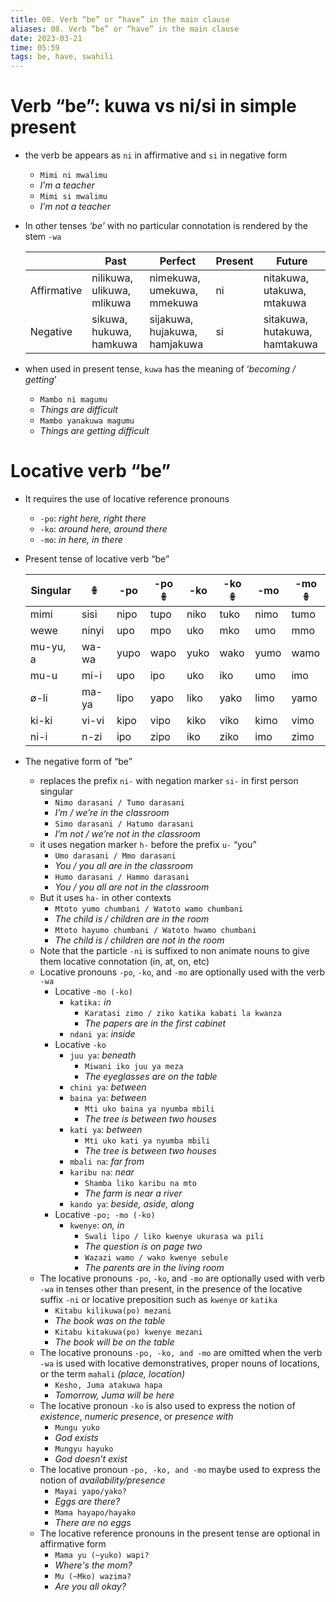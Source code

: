 ```yaml
---
title: 08. Verb “be” or “have” in the main clause
aliases: 08. Verb “be” or “have” in the main clause
date: 2023-03-21
time: 05:59
tags: be, have, swahili
---
```



# Verb “be”: kuwa vs ni/si in simple present

- the verb be appears as `ni` in affirmative and `si` in negative form
    - `Mimi ni mwalimu`
    - *I’m a teacher*
    - `Mimi si mwalimu`
    - *I’m not a teacher*
- In other tenses *‘be’* with no particular connotation is rendered by the stem `-wa`
    
    |             | Past                       | Perfect                       | Present | Future                        |
    | ----------- | -------------------------- | ----------------------------- | ------- | ----------------------------- |
    | Affirmative | nilikuwa, ulikuwa, mlikuwa | nimekuwa, umekuwa, mmekuwa    | ni      | nitakuwa, utakuwa, mtakuwa    |
    | Negative    | sikuwa, hukuwa, hamkuwa    | sijakuwa, hujakuwa, hamjakuwa | si      | sitakuwa, hutakuwa, hamtakuwa |
    
- when used in present tense, `kuwa` has the meaning of ‘*becoming / getting*’
    - `Mambo ni magumu`
    - *Things are difficult*
    - `Mambo yanakuwa magumu`
    - *Things are getting difficult*

# Locative verb “be”

- It requires the use of locative reference pronouns
    - `-po`: *right here, right there*
    - `-ko`: *around here, around there*
    - `-mo`: *in here, in there*
- Present tense of locative verb “be”
    
    | Singular | 𖧚     | -po  | -po 𖧚 | -ko  | -ko 𖧚 | -mo  | -mo 𖧚 |
    | -------- | ----- | ---- | ----- | ---- | ----- | ---- | ----- |
    | mimi     | sisi  | nipo | tupo  | niko | tuko  | nimo | tumo  |
    | wewe     | ninyi | upo  | mpo   | uko  | mko   | umo  | mmo   |
    | mu-yu, a | wa-wa | yupo | wapo  | yuko | wako  | yumo | wamo  |
    | mu-u     | mi-i  | upo  | ipo   | uko  | iko   | umo  | imo   |
    | ø-li     | ma-ya | lipo | yapo  | liko | yako  | limo | yamo  |
    | ki-ki    | vi-vi | kipo | vipo  | kiko | viko  | kimo | vimo  |
    | ni-i     | n-zi  | ipo  | zipo  | iko  | ziko  | imo  | zimo  |
    
- The negative form of “be”
    - replaces the prefix `ni-` with negation marker `si-` in first person singular
        - `Nimo darasani / Tumo darasani`
        - *I’m / we’re in the classroom*
        - `Simo darasani / Hatumo darasani`
        - *I’m not / we’re not in the classroom*
    - it uses negation marker `h-` before the prefix `u-` “you”
        - `Umo darasani / Mmo darasani`
        - *You / you all are in the classroom*
        - `Humo darasani / Hammo darasani`
        - *You / you all are not in the classroom*
    - But it uses `ha-` in other contexts
        - `Mtoto yumo chumbani / Watoto wamo chumbani`
        - *The child is / children are in the room*
        - `Mtoto hayumo chumbani / Watoto hwamo chumbani`
        - *The child is / children are not in the room*
    - Note that the particle `-ni` is suffixed to non animate nouns to give them locative connotation (in, at, on, etc)
    - Locative pronouns `-po`, `-ko`, and `-mo` are optionally used with the verb `-wa`
        - Locative `-mo (-ko)`
            - `katika:` *in*
                - `Karatasi zimo / ziko katika kabati la kwanza`
                - *The papers are in the first cabinet*
            - `ndani ya`: *inside*
        - Locative `-ko`
            - `juu ya`: *beneath*
                - `Miwani iko juu ya meza`
                - *The eyeglasses are on the table*
            - `chini ya`: *between*
            - `baina ya`: *between*
                - `Mti uko baina ya nyumba mbili`
                - *The tree is between two houses*
            - `kati ya`: *between*
                - `Mti uko kati ya nyumba mbili`
                - *The tree is between two houses*
            - `mbali na`: *far from*
            - `karibu na`: *near*
                - `Shamba liko karibu na mto`
                - *The farm is near a river*
            - `kando ya`: *beside, aside, along*
        - Locative `-po; -mo (-ko)`
            - `kwenye`: *on, in*
                - `Swali lipo / liko kwenye ukurasa wa pili`
                - *The question is on page two*
                - `Wazazi wamo / wako kwenye sebule`
                - *The parents are in the living room*
    - The locative pronouns `-po`, `-ko`, and `-mo` are optionally used with verb `-wa` in tenses other than present, in the presence of the locative suffix `-ni` or locative preposition such as `kwenye` or `katika`
        - `Kitabu kilikuwa(po) mezani`
        - *The book was on the table*
        - `Kitabu kitakuwa(po) kwenye mezani`
        - *The book will be on the table*
    - The locative pronouns `-po, -ko, and -mo` are omitted when the verb `-wa` is used with locative demonstratives, proper nouns of locations, or the term `mahali` *(place, location)*
        - `Kesho, Juma atakuwa hapa`
        - *Tomorrow, Juma will be here*
    - The locative pronoun `-ko` is also used to express the notion of *existence*, *numeric presence*, or *presence with*
        - `Mungu yuko`
        - *God exists*
        - `Mungyu hayuko`
        - *God doesn’t exist*
    - The locative pronoun `-po, -ko, and -mo` maybe used to express the notion of *availability/presence*
        - `Mayai yapo/yako?`
        - *Eggs are there?*
        - `Mama hayapo/hayako`
        - *There are no eggs*
    - The locative reference pronouns in the present tense are optional in affirmative form
        - `Mama yu (~yuko) wapi?`
        - *Where's the mom?*
        - `Mu (~Mko) wazima?`
        - *Are you all okay?*
